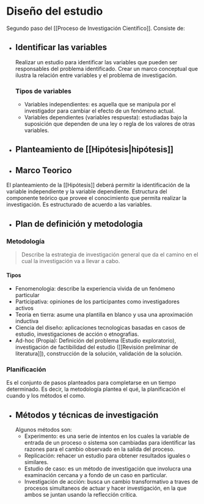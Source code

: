 # Diseño del estudio
Segundo paso del [[Proceso de Investigación Científico]]. Consiste de:
- ## Identificar las variables
	Realizar un estudio para identificar las variables que pueden ser responsables del problema identificado. Crear un marco conceptual que ilustra la relación entre variables y el problema de investigación. 
	
	### Tipos de variables
	- Variables independientes: es aquella que se manipula por el investigador para cambiar el efecto de un fenómeno actual.
	- Variables dependientes (variables respuesta): estudiadas bajo la suposición que dependen de una ley o regla de los valores de otras variables.
- ## Planteamiento de [[Hipótesis|hipótesis]]
- ## Marco Teorico
El planteamiento de la [[Hipótesis]] deberá permitir la identificación de la variable independiente y la variable dependiente. Estructura del componente teórico que provee el conocimiento que permita realizar la investigación. Es estructurado de acuerdo a las variables.
- ## Plan de definición y metodologia
### Metodología
> Describe la estrategia de investigación general que da el camino en el cual la investigación va a llevar a cabo.

#### Tipos
- Fenomenologia: describe la experiencia vivida de un fenómeno particular
- Participativa: opiniones de los participantes como investigadores activos
- Teoria en tierra: asume una plantilla en blanco y usa una aproximación inductiva
- Ciencia del diseño: aplicaciones tecnologicas basadas en casos de estudio, investigaciones de acción o etnografias.
- Ad-hoc (Propia): Definición del problema (Estudio exploratorio), investigación de factibilidad del estudio ([[Revisión preliminar de literatura]]), construcción de la solución, validación de la solución.

### Planificación
Es el conjunto de pasos planteados para completarse en un tiempo determinado. Es decir, la metodología plantea el qué, la planificación el cuando y los métodos el como. 
- ## Métodos y técnicas de investigación
	Algunos métodos son:
	- Experimento: es una serie de intentos en los cuales la variable de entrada de un proceso o sistema son cambiadas para identificar las razones para el cambio observado en la salida del proceso.
	- Replicación: rehacer un estudio para obtener resultados iguales o similares.
	- Estudio de caso: es un método de investigación que involucra una examinación cercana y a fondo de un caso en particular.
	- Investigación de acción: busca un cambio transformativo a traves de procesos simultaneos de actuar y hacer investigación, en la que ambos se juntan usando la reflección crítica. 